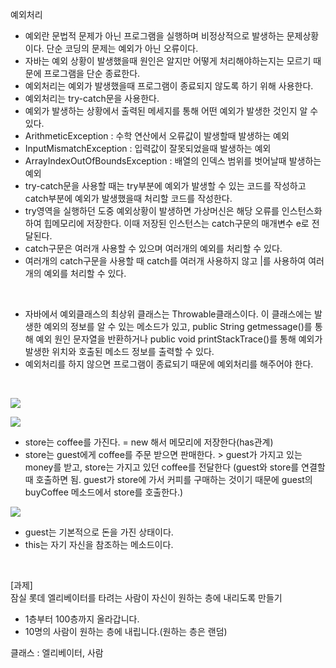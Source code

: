 예외처리
- 예외란 문법적 문제가 아닌 프로그램을 실행하며 비정상적으로 발생하는 문제상황이다. 단순 코딩의 문제는 예외가 아닌 오류이다.
- 자바는 예외 상황이 발생했을때 원인은 알지만 어떻게 처리해야하는지는 모르기 때문에 프로그램을 단순 종료한다.
- 예외처리는 예외가 발생했을때 프로그램이 종료되지 않도록 하기 위해 사용한다.
- 예외처리는 try-catch문을 사용한다.
- 예외가 발생하는 상황에서 출력된 메세지를 통해 어떤 예외가 발생한 것인지 알 수 있다.
- ArithmeticException : 수학 연산에서 오류값이 발생할때 발생하는 예외
- InputMismatchException : 입력값이 잘못되었을때 발생하는 예외
- ArrayIndexOutOfBoundsException : 배열의 인덱스 범위를 벗어날때 발생하는 예외
- try-catch문을 사용할 때는 try부분에 예외가 발생할 수 있는 코드를 작성하고 catch부분에 예외가 발생했을때 처리할 코드를 작성한다.
- try영역을 실행하던 도중 예외상황이 발생하면 가상머신은 해당 오류를 인스턴스화하여 힙메모리에 저장한다. 이때 저장된 인스턴스는 catch구문의 매개변수 e로 전달된다.
- catch구문은 여러개 사용할 수 있으며 여러개의 예외를 처리할 수 있다.
- 여러개의 catch구문을 사용할 때 catch를 여러개 사용하지 않고 |를 사용하여 여러개의 예외를 처리할 수 있다.

<br>

- 자바에서 예외클래스의 최상위 클래스는 Throwable클래스이다. 이 클래스에는 발생한 예외의 정보를 알 수 있는 메소드가 있고, public String getmessage()를 통해 예외 원인 문자열을 반환하거나 public void printStackTrace()를 통해 예외가 발생한 위치와 호출된 메소드 정보를 출력할 수 있다.
- 예외처리를 하지 않으면 프로그램이 종료되기 때문에 예외처리를 해주어야 한다.

<br>

![](20250328104837.png)

![](20250328105154.png)

- store는 coffee를 가진다. = new 해서 메모리에 저장한다(has관계)
- store는 guest에게 coffee를 주문 받으면 판매한다. > guest가 가지고 있는 money를 받고, store는 가지고 있던 coffee를 전달한다 (guest와 store를 연결할 때 호출하면 됨. guest가 store에 가서 커피를 구매하는 것이기 때문에 guest의 buyCoffee 메소드에서 store를 호출한다.)

![](20250328105501.png)

- guest는 기본적으로 돈을 가진 상태이다.
- this는 자기 자신을 참조하는 메소드이다.

<br>

[과제]<br>
잠실 롯데 엘리베이터를 타려는 사람이 자신이 원하는 층에 내리도록 만들기
- 1층부터 100층까지 올라갑니다.
- 10명의 사람이 원하는 층에 내립니다.(원하는 층은 랜덤)

클래스 : 엘리베이터, 사람
